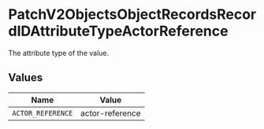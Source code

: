 # PatchV2ObjectsObjectRecordsRecordIDAttributeTypeActorReference

The attribute type of the value.


## Values

| Name              | Value             |
| ----------------- | ----------------- |
| `ACTOR_REFERENCE` | actor-reference   |